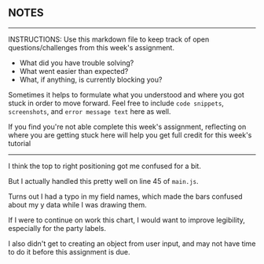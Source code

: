 ## NOTES

-----------
INSTRUCTIONS:
Use this markdown file to keep track of open questions/challenges from this week's assignment.
- What did you have trouble solving?
- What went easier than expected?
- What, if anything, is currently blocking you?

Sometimes it helps to formulate what you understood and where you got stuck in order to move forward. Feel free to include `code snippets`, `screenshots`, and `error message text` here as well.

If you find you're not able complete this week's assignment, reflecting on where you are getting stuck here will help you get full credit for this week's tutorial

------------

I think the top to right positioning got me confused for a bit. 

But I actually handled this pretty well on line 45 of `main.js`. 

Turns out I had a typo in my field names, which made the bars confused about 
my y data while I was drawing them. 

If I were to continue on work this chart, I would want to improve legibility,
especially for the party labels.

I also didn't get to creating an object from user input, and may not have time
to do it before this assignment is due.
